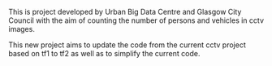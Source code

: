 This is project developed by Urban Big Data Centre and Glasgow City Council with the aim of counting the number of persons and vehicles in cctv images.

This new project aims to update the code from the current cctv project based on tf1 to tf2 as well as to simplify the current code.
